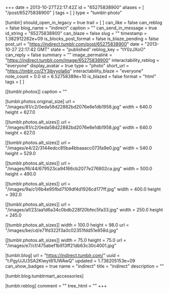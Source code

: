 +++
date = 2013-10-27T22:17:42Z
id = "65275838900"
aliases = [ "/post/65275838900" ]
tags = [ ]
type = "tumblr-photo"

[tumblr]
should_open_in_legacy = true
trail = [ ]
can_like = false
can_reblog = false
blog_name = "indirect"
caption = ""
can_send_in_message = true
id_string = "65275838900"
can_blaze = false
slug = ""
timestamp = 1.382912262e+09
is_blocks_post_format = false
is_blaze_pending = false
post_url = "https://indirect.tumblr.com/post/65275838900"
date = "2013-10-27 22:17:42 GMT"
state = "published"
reblog_key = "tY0zJXoO"
can_reply = false
summary = ""
image_permalink = "https://indirect.tumblr.com/image/65275838900"
interactability_reblog = "everyone"
display_avatar = true
type = "photo"
short_url = "https://tmblr.co/ZY3jbyyola6q"
interactability_blaze = "everyone"
note_count = 0.0
id = 6.52758389e+10
is_blazed = false
format = "html"
tags = [ ]

[[tumblr.photos]]
caption = ""

[tumblr.photos.original_size]
url = "/images/81/c2/0eda58d22882bd2076e6e1db1958.jpg"
width = 640.0
height = 627.0

[[tumblr.photos.alt_sizes]]
url = "/images/81/c2/0eda58d22882bd2076e6e1db1958.jpg"
width = 640.0
height = 627.0

[[tumblr.photos.alt_sizes]]
url = "/images/e4/22/3144edcc85ba4bbaaacc073fa9e0.jpg"
width = 540.0
height = 529.0

[[tumblr.photos.alt_sizes]]
url = "/images/f6/44/679523ca94166cb2077e276802ca.jpg"
width = 500.0
height = 490.0

[[tumblr.photos.alt_sizes]]
url = "/images/9a/c1/6b4e95fbd7109df4d1926cd177ff.jpg"
width = 400.0
height = 392.0

[[tumblr.photos.alt_sizes]]
url = "/images/af/23/aa1d6a34c0bdb228f20bfec5fa33.jpg"
width = 250.0
height = 245.0

[[tumblr.photos.alt_sizes]]
width = 100.0
height = 98.0
url = "/images/be/cd/e71fd322f3a0c02351fdd51e858d.jpg"

[[tumblr.photos.alt_sizes]]
width = 75.0
height = 75.0
url = "/images/e7/cf/475abef1b913ff21db63c30c4001.jpg"

[tumblr.blog]
url = "https://indirect.tumblr.com/"
uuid = "t:PgyUJU3SA2Klwyt81UWAwQ"
updated = 1.738205153e+09
can_show_badges = true
name = "indirect"
title = "indirect"
description = ""

[tumblr.blog.tumblrmart_accessories]

[tumblr.reblog]
comment = ""
tree_html = ""
+++
